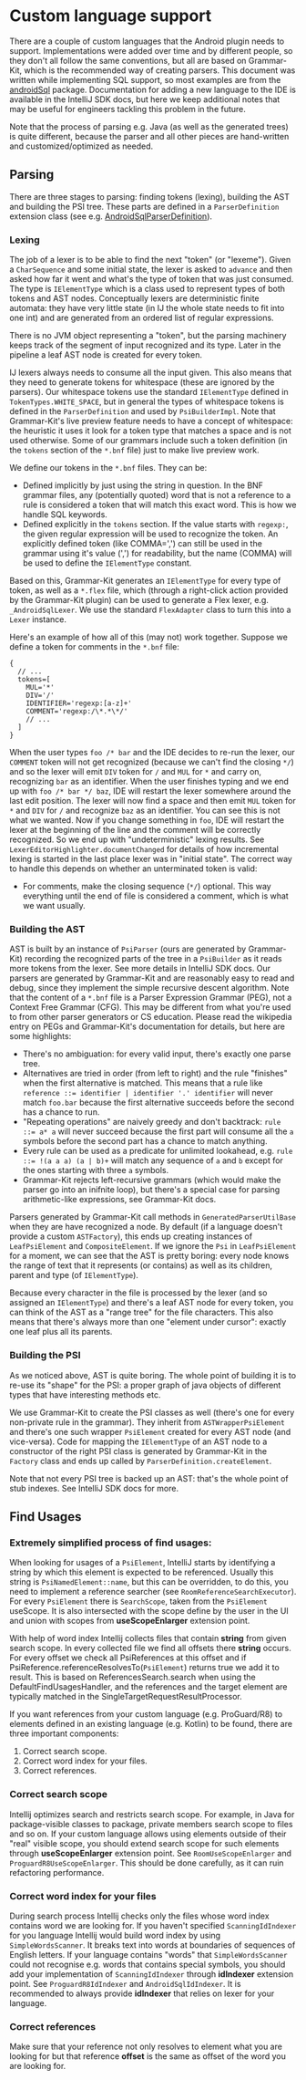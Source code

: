 Custom language support
=======================

There are a couple of custom languages that the Android plugin needs to support. Implementations were added over time and by different
people, so they don't all follow the same conventions, but all are based on Grammar-Kit, which is the recommended way of creating parsers.
This document was written while implementing SQL support, so most examples are from the [androidSql](androidSql/) package. Documentation for
adding a new language to the IDE is available in the IntelliJ SDK docs, but here we keep additional notes that may be useful for engineers
tackling this problem in the future.

Note that the process of parsing e.g. Java (as well as the generated trees) is quite different, because the parser and all other pieces
are hand-written and customized/optimized as needed.

## Parsing

There are three stages to parsing: finding tokens (lexing), building the AST and building the PSI tree. These parts are defined in
a `ParserDefinition` extension class (see e.g. [AndroidSqlParserDefinition](./androidSql/parser/Parser.kt)).

### Lexing

The job of a lexer is to be able to find the next "token" (or "lexeme"). Given a `CharSequence` and some initial state, the lexer is asked
to `advance` and then asked how far it went and what's the type of token that was just consumed. The type is `IElementType` which is a class
used to represent types of both tokens and AST nodes. Conceptually lexers are deterministic finite automata: they have very little state (in
IJ the whole state needs to fit into one int) and are generated from an ordered list of regular expressions.

There is no JVM object representing a "token", but the parsing machinery keeps track of the segment of input recognized and its type. Later
in the pipeline a leaf AST node is created for every token.

IJ lexers always needs to consume all the input given. This also means that they need to generate tokens for whitespace (these are ignored
by the parsers). Our whitespace tokens use the standard `IElementType` defined in `TokenTypes.WHITE_SPACE`, but in general the types of
whitespace tokens is defined in the `ParserDefinition` and used by `PsiBuilderImpl`. Note that Grammar-Kit's live preview feature needs to
have a concept of whitespace: the heuristic it uses it look for a token type that matches a space and is not used otherwise. Some of our
grammars include such a token definition (in the `tokens` section of the `*.bnf` file) just to make live preview work.

We define our tokens in the `*.bnf` files. They can be:
 * Defined implicitly by just using the string in question. In the BNF grammar files, any (potentially quoted) word that is not a reference
   to a rule is considered a token that will match this exact word. This is how we handle SQL keywords.
 * Defined explicitly in the `tokens` section. If the value starts with `regexp:`, the given regular expression will be used to recognize
   the token. An explicitly defined token (like COMMA=',') can still be used in the grammar using it's value (',') for readability, but the
   name (COMMA) will be used to define the `IElementType` constant.

Based on this, Grammar-Kit generates an `IElementType` for every type of token, as well as a `*.flex` file, which (through a right-click
action provided by the Grammar-Kit plugin) can be used to generate a Flex lexer, e.g. `_AndroidSqlLexer`. We use the standard `FlexAdapter`
class to turn this into a `Lexer` instance.

Here's an example of how all of this (may not) work together. Suppose we define a token for comments in the `*.bnf` file:

    {
      // ...
      tokens=[
        MUL='*'
        DIV='/'
        IDENTIFIER='regexp:[a-z]+'
        COMMENT='regexp:/\*.*\*/'
        // ...
      ]
    }

When the user types `foo /* bar` and the IDE decides to re-run the lexer, our `COMMENT` token will not get recognized (because we can't find
the closing `*/`) and so the lexer will emit `DIV` token for `/` and `MUL` for `*` and carry on, recognizing `bar` as an identifier. When
the user finishes typing and we end up with `foo /* bar */ baz`, IDE will restart the lexer somewhere around the last edit position. The
lexer will now find a space and then emit `MUL` token for `*` and `DIV` for `/` and recognize `baz` as an identifier. You can see this is
not what we wanted. Now if you change something in `foo`, IDE will restart the lexer at the beginning of the line and the comment will be
correctly recognized. So we end up with "undeterministic" lexing results. See `LexerEditorHighlighter.documentChanged` for details of how
incremental lexing is started in the last place lexer was in "initial state". The correct way to handle this depends on whether an
unterminated token is valid:

 * For comments, make the closing sequence (`*/`) optional. This way everything until the end of file is considered a comment, which is what
   we want usually.

### Building the AST

AST is built by an instance of `PsiParser` (ours are generated by Grammar-Kit) recording the recognized parts of the tree in a `PsiBuilder`
as it reads more tokens from the lexer. See more details in IntelliJ SDK docs. Our parsers are generated by Grammar-Kit and are reasonably
easy to read and debug, since they implement the simple recursive descent algorithm. Note that the content of a `*.bnf` file is a Parser
Expression Grammar (PEG), not a Context Free Grammar (CFG). This may be different from what you're used to from other parser generators or
CS education. Please read the wikipedia entry on PEGs and Grammar-Kit's documentation for details, but here are some highlights:

 * There's no ambiguation: for every valid input, there's exactly one parse tree.
 * Alternatives are tried in order (from left to right) and the rule "finishes" when the first alternative is matched. This means that a
   rule like `reference ::= identifier | identifier '.' identifier` will never match `foo.bar` because the first alternative succeeds before
   the second has a chance to run.
 * "Repeating operations" are naively greedy and don't backtrack: `rule ::= a* a` will never succeed because the first part will consume all
   the `a` symbols before the second part has a chance to match anything.
 * Every rule can be used as a predicate for unlimited lookahead, e.g. `rule ::= !(a a a) (a | b)+` will match any sequence of `a` and `b`
   except for the ones starting with three `a` symbols.
 * Grammar-Kit rejects left-recursive grammars (which would make the parser go into an inifnite loop), but there's a special case for
   parsing arithmetic-like expressions, see Grammar-Kit docs.

Parsers generated by Grammar-Kit call methods in `GeneratedParserUtilBase` when they are have recognized a node. By default (if a language
doesn't provide a custom `ASTFactory`), this ends up creating instances of `LeafPsiElement` and `CompositeElement`. If we ignore the `Psi`
in `LeafPsiElement` for a moment, we can see that the AST is pretty boring: every node knows the range of text that it represents (or
contains) as well as its children, parent and type (of `IElementType`).

Because every character in the file is processed by the lexer (and so assigned an `IElementType`) and there's a leaf AST node for every
token, you can think of the AST as a "range tree" for the file characters. This also means that there's always more than one "element under
cursor": exactly one leaf plus all its parents.

### Building the PSI

As we noticed above, AST is quite boring. The whole point of building it is to re-use its "shape" for the PSI: a proper graph of java
objects of different types that have interesting methods etc.

We use Grammar-Kit to create the PSI classes as well (there's one for every non-private rule in the grammar). They inherit from
`ASTWrapperPsiElement` and there's one such wrapper `PsiElement` created for every AST node (and vice-versa). Code for mapping the
`IElementType` of an AST node to a constructor of the right PSI class is generated by Grammar-Kit in the `Factory` class and ends up called
by `ParserDefinition.createElement`.

Note that not every PSI tree is backed up an AST: that's the whole point of stub indexes. See IntelliJ SDK docs for more.

## Find Usages

### Extremely simplified process of find usages:

When looking for usages of a `PsiElement`, IntelliJ starts by identifying a string by which this element is expected to be referenced.
Usually this string is `PsiNamedElement::name`, but this can be overridden, to do this, you need to implement a reference searcher (see
`RoomReferenceSearchExecutor`). For every `PsiElement` there is `SearchScope`, taken from the `PsiElement` useScope. It is also intersected
with the scope define by the user in the UI and union with scopes from **useScopeEnlarger** extension point.

With help of word index Intellij collects files that contain **string** from given search scope. In every collected file we find all offsets
there **string** occurs. For every offset we check all PsiReferences at this offset and if PsiReference.referenceResolvesTo(`PsiElement`)
returns true we add it to result. This is based on ReferencesSearch.search when using the DefaultFindUsagesHandler, and the references and
the target element are typically matched in the SingleTargetRequestResultProcessor.

If you want references from your custom language (e.g. ProGuard/R8) to elements defined in an existing language (e.g. Kotlin) to be found,
there are three important components:

1. Correct search scope.
2. Correct word index for your files.
3. Correct references.

### Correct search scope

Intellij optimizes search and restricts search scope. For example, in Java for package-visible classes to package, private members search
scope to files and so on. If your custom language allows using elements outside of their "real" visible scope, you should extend search
scope for such elements through **useScopeEnlarger** extension point. See `RoomUseScopeEnlarger` and `ProguardR8UseScopeEnlarger`. This
should be done carefully, as it can ruin refactoring performance.

### Correct word index for your files

During search process Intellij checks only the files whose word index contains word we are looking for. If you haven't specified
`ScanningIdIndexer` for you language Intellij would build word index by using `SimpleWordsScanner`. It breaks text into words at boundaries
of sequences of English letters. If your language contains "words" that `SimpleWordsScanner` could not recognise e.g. words that contains
special symbols, you should add your implementation of `ScanningIdIndexer` through **idIndexer** extension point. See `ProguardR8IdIndexer`
and `AndroidSqlIdIndexer`. It is recommended to always provide **idIndexer** that relies on lexer for your language.

### Correct references

Make sure that your reference not only resolves to element what you are looking for but that reference **offset** is the same as offset of
the word you are looking for.
